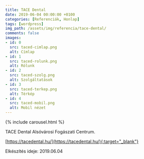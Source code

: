 ```yaml
---
title: TACE Dental
date: 2019-06-04 00:00:00 +0100
categories: [Referenciák, Honlap]
tags: [wordpress]
img_path: /assets/img/referencia/tace-dental/
comments: false
images:
- id: 0
  src: taced-cimlap.png
  alt: Címlap
- id: 1
  src: taced-rolunk.png
  alt: Rólunk
- id: 2
  src: taced-szolg.png
  alt: Szolgáltatások
- id: 3
  src: taced-terkep.png
  alt: Térkép
- id: 4
  src: taced-mobil.png
  alt: Mobil nézet
---
```


{% include carousel.html %}

TACE Dental Alsóvárosi Fogászati Centrum.

[https://tacedental.hu/](https://tacedental.hu/){:target="_blank"}

Elkészítés ideje: 2019.06.04